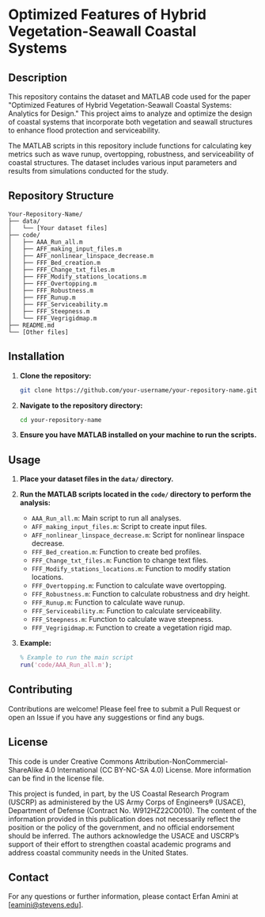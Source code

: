 # Optimized Features of Hybrid Vegetation-Seawall Coastal Systems

## Description

This repository contains the dataset and MATLAB code used for the paper "Optimized Features of Hybrid Vegetation-Seawall Coastal Systems: Analytics for Design." This project aims to analyze and optimize the design of coastal systems that incorporate both vegetation and seawall structures to enhance flood protection and serviceability.

The MATLAB scripts in this repository include functions for calculating key metrics such as wave runup, overtopping, robustness, and serviceability of coastal structures. The dataset includes various input parameters and results from simulations conducted for the study.

## Repository Structure

```
Your-Repository-Name/
├── data/
│   └── [Your dataset files]
├── code/
│   ├── AAA_Run_all.m
│   ├── AFF_making_input_files.m
│   ├── AFF_nonlinear_linspace_decrease.m
│   ├── FFF_Bed_creation.m
│   ├── FFF_Change_txt_files.m
│   ├── FFF_Modify_stations_locations.m
│   ├── FFF_Overtopping.m
│   ├── FFF_Robustness.m
│   ├── FFF_Runup.m
│   ├── FFF_Serviceability.m
│   ├── FFF_Steepness.m
│   └── FFF_Vegrigidmap.m
├── README.md
└── [Other files]
```

## Installation

1. **Clone the repository:**
   ```sh
   git clone https://github.com/your-username/your-repository-name.git
   ```

2. **Navigate to the repository directory:**
   ```sh
   cd your-repository-name
   ```

3. **Ensure you have MATLAB installed on your machine to run the scripts.**

## Usage

1. **Place your dataset files in the `data/` directory.**

2. **Run the MATLAB scripts located in the `code/` directory to perform the analysis:**
   - `AAA_Run_all.m`: Main script to run all analyses.
   - `AFF_making_input_files.m`: Script to create input files.
   - `AFF_nonlinear_linspace_decrease.m`: Script for nonlinear linspace decrease.
   - `FFF_Bed_creation.m`: Function to create bed profiles.
   - `FFF_Change_txt_files.m`: Function to change text files.
   - `FFF_Modify_stations_locations.m`: Function to modify station locations.
   - `FFF_Overtopping.m`: Function to calculate wave overtopping.
   - `FFF_Robustness.m`: Function to calculate robustness and dry height.
   - `FFF_Runup.m`: Function to calculate wave runup.
   - `FFF_Serviceability.m`: Function to calculate serviceability.
   - `FFF_Steepness.m`: Function to calculate wave steepness.
   - `FFF_Vegrigidmap.m`: Function to create a vegetation rigid map.

3. **Example:**
   ```matlab
   % Example to run the main script
   run('code/AAA_Run_all.m');
   ```

## Contributing

Contributions are welcome! Please feel free to submit a Pull Request or open an Issue if you have any suggestions or find any bugs.

## License
This code is under Creative Commons Attribution-NonCommercial-ShareAlike 4.0 International (CC BY-NC-SA 4.0) License. More information can be find in the license file. 

This project is funded, in part, by the US Coastal Research Program (USCRP) as administered by the US Army Corps of Engineers® (USACE), Department of Defense (Contract No. W912HZ22C0010). The content of the information provided in this publication does not necessarily reflect the position or the policy of the government, and no official endorsement should be inferred. The authors acknowledge the USACE and USCRP’s support of their effort to strengthen coastal academic programs and address coastal community needs in the United States.

## Contact

For any questions or further information, please contact Erfan Amini at [eamini@stevens.edu].
